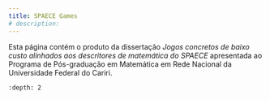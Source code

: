 ```yaml
---
title: SPAECE Games
# description: 
---
```


Esta página contém o produto da dissertação *Jogos concretos de baixo custo alinhados aos descritores de matemática do SPAECE* apresentada ao Programa de Pós-graduação em Matemática em Rede Nacional da Universidade Federal do Cariri.

```{tableofcontents}
:depth: 2
```
